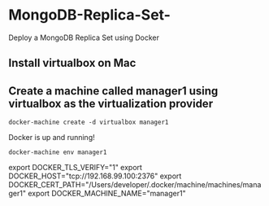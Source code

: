 # MongoDB-Replica-Set-
Deploy a MongoDB Replica Set using Docker

## Install virtualbox on Mac

## Create a machine called manager1 using virtualbox as the virtualization provider

````
docker-machine create -d virtualbox manager1
````

Docker is up and running!

````
docker-machine env manager1
````
export DOCKER_TLS_VERIFY="1"
export DOCKER_HOST="tcp://192.168.99.100:2376"
export DOCKER_CERT_PATH="/Users/developer/.docker/machine/machines/manager1"
export DOCKER_MACHINE_NAME="manager1"
